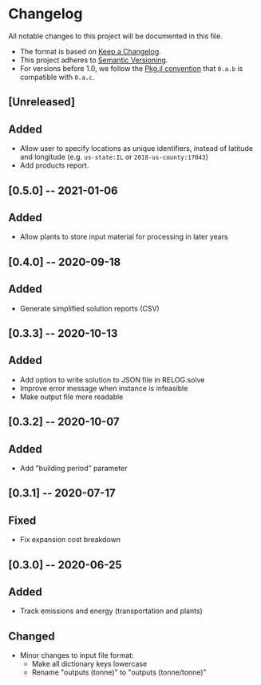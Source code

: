 # Changelog

All notable changes to this project will be documented in this file.

- The format is based on [Keep a Changelog][changelog].
- This project adheres to [Semantic Versioning][semver].
- For versions before 1.0, we follow the [Pkg.jl convention][pkjjl]
  that `0.a.b` is compatible with `0.a.c`.

[changelog]: https://keepachangelog.com/en/1.0.0/
[semver]: https://semver.org/spec/v2.0.0.html
[pkjjl]: https://pkgdocs.julialang.org/v1/compatibility/#compat-pre-1.0

## [Unreleased]
## Added
- Allow user to specify locations as unique identifiers, instead of latitude and longitude (e.g. `us-state:IL` or `2018-us-county:17043`)
- Add products report.

## [0.5.0] -- 2021-01-06
## Added
- Allow plants to store input material for processing in later years

## [0.4.0] -- 2020-09-18
## Added
- Generate simplified solution reports (CSV)

## [0.3.3] -- 2020-10-13
## Added
- Add option to write solution to JSON file in RELOG.solve
- Improve error message when instance is infeasible
- Make output file more readable

## [0.3.2] -- 2020-10-07
## Added
- Add "building period" parameter

## [0.3.1] -- 2020-07-17
## Fixed
- Fix expansion cost breakdown

## [0.3.0] -- 2020-06-25
## Added
- Track emissions and energy (transportation and plants)

## Changed
- Minor changes to input file format:
    - Make all dictionary keys lowercase
    - Rename "outputs (tonne)" to "outputs (tonne/tonne)"

